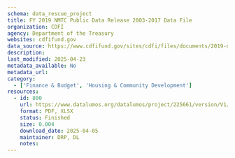 ```yaml
---
schema: data_rescue_project 
title: FY 2019 NMTC Public Data Release 2003-2017 Data File
organization: CDFI
agency: Department of the Treasury
websites: cdfifund.gov
data_source: https://www.cdfifund.gov/sites/cdfi/files/documents/2019-nmtc-public-data-release_fy_17.xlsx
description: 
last_modified: 2025-04-23
metadata_available: No
metadata_url: 
category:
  - ['Finance & Budget', 'Housing & Community Development'] 
resources:
  - id: 800
    url: https://www.datalumos.org/datalumos/project/225661/version/V1/view
    format: PDF, XLSX
    status: Finished
    size: 0.004
    download_date: 2025-04-05
    maintainer: DRP, DL
    notes: 
---
```

